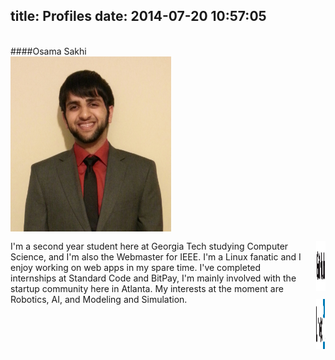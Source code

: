 title: Profiles
date: 2014-07-20 10:57:05
---
<style>
  .member{
    height: 280px;
    padding-bottom: 15px;
  }

  .logo {
    height: 80px;
    width: 80px;
    padding-bottom: 10px;
  }

</style>

<br/>
####Osama Sakhi
<div class="row">
  <div class="small-12 medium-6 columns"><img class="member" src="index/img/osama.jpg"/></div><div class="small-12 medium-6 columns">I'm a second year student here at Georgia Tech studying Computer Science, and I'm also the Webmaster for IEEE. I'm a Linux fanatic and I enjoy working on web apps in my spare time. I've completed internships at Standard Code and BitPay, I'm mainly involved with the startup community  here in Atlanta. My interests at the moment are Robotics, AI, and Modeling and Simulation.<br/><br/>
    <div class="row"><div class="small-6 large-6 columns"><a href="https://github.com/mosdragon"><img class="logo" src="index/img/logos/github.png"></a></div><div class="small-6 large-6 columns"><a href="http://www.linkedin.com/pub/muhammad-%22osama%22-sakhi/83/1b5/664"><img class="logo" src="index/img/logos/linkedin.png"/></a></div></div>
  </div>
</div>

